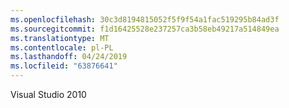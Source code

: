 ```yaml
---
ms.openlocfilehash: 30c3d8194815052f5f9f54a1fac519295b84ad3f
ms.sourcegitcommit: f1d16425528e237257ca3b58eb49217a514849ea
ms.translationtype: MT
ms.contentlocale: pl-PL
ms.lasthandoff: 04/24/2019
ms.locfileid: "63876641"
---
```

Visual Studio 2010
